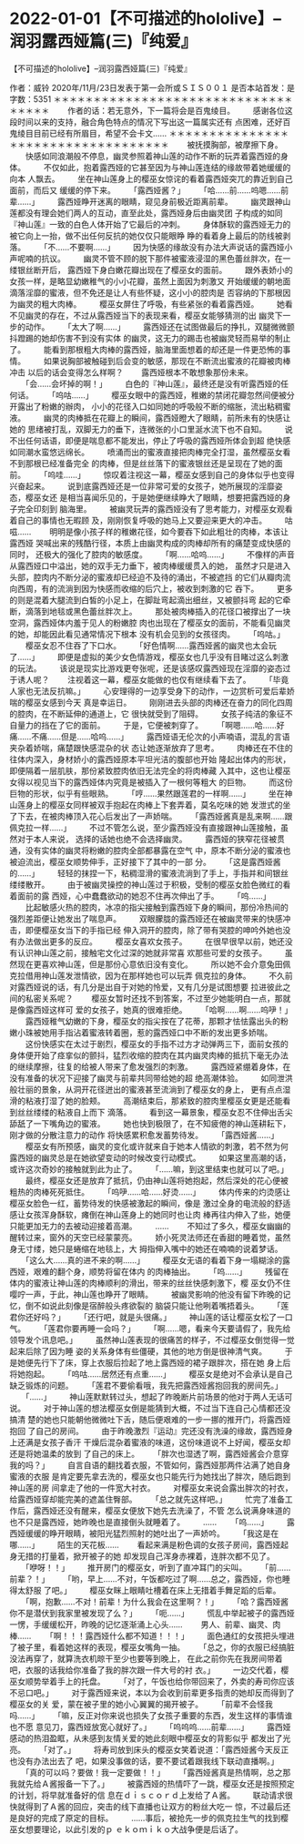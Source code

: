 # 2022-01-01【不可描述的hololive】–润羽露西娅篇(三)『纯爱』



【不可描述的hololive】–润羽露西娅篇(三)『纯爱』



 作者：威铃 2020年/11月/23日发表于第一会所或ＳＩＳ００１ 是否本站首发：是 字数：5351
 ＊＊＊＊＊＊＊＊＊＊＊＊＊＊＊＊＊＊＊＊＊＊＊＊＊＊＊＊＊＊＊＊＊＊＊
 　　作者的话：若无意外，下一篇将会是百鬼绫目。
 　　感谢各位这段时间以来的支持，融合角色特点的情况下写出这一篇属实还有 点困难，还好百鬼绫目目前已经有所眉目，希望不会卡文……
 ＊＊＊＊＊＊＊＊＊＊＊＊＊＊＊＊＊＊＊＊＊＊＊＊＊＊＊＊＊＊＊＊＊＊＊
 　　被抚摸胸部，被摩擦下身。
 　　快感如同浪潮般不停息，幽灵参照着神山莲的动作不断的玩弄着露西娅的身 体。
 　　不仅如此，抱着露西娅的它甚至因为与神山莲连结的缘故带着她缓缓的向本 人飘去。
 　　坐在神山莲身上的樱巫女惊诧的看着露西娅突兀的靠近到自己面前，而后又 缓缓的停下来。
 　　「露西娅酱？」
 　　「哈……前……呜嗯……前辈……」
 　　露西娅睁开迷离的眼睛，窥见身前极近距离前辈。
 　　幽灵跟神山莲都没有理会她们两人的互动，直至此处，露西娅身后由幽灵团 子构成的如同『神山莲』一致的白色人体开始了它最后的冲刺。
 　　身体酥软的露西娅无力的被它向上一抬，做不出任何反抗的她仅仅只能眼睁 睁的看着身上最后的防线被剥落。
 　　「不……不要啊……」
 　　因为快感的缘故没有办法大声说话的露西娅小声呢喃的抗议。
 　　幽灵不管不顾的脱下那件被蜜液浸湿的黑色蕾丝胖次，在一缕银丝断开后， 露西娅下身白嫩花瓣出现在了樱巫女的面前。
 　　跟外表娇小的女孩一样，是略显幼嫩稚气的小小花瓣，虽然上面因为刺激又 开始缓缓的朝地面滴落淫靡的蜜液，但不免还是让人有些怀疑，这小小的腔肉是 否容纳的下那根因为幽灵的粗大肉棒。
 　　樱巫女屏住了呼吸，有些紧张的看着露西娅。
 　　她看不见幽灵的存在，不过从露西娅当下的表现来看，樱巫女能够猜测的出 幽灵下一步的动作。
 　　「太大了啊……」
 　　露西娅还在试图做最后的挣扎，双腿微微颤抖蹬踢的她却伤害不到没有实体 的幽灵，这无力的踢击也被幽灵轻而易举的制止了。
 　　能看到那根粗大肉棒的露西娅，脑海里面想着的却还是一件更恐怖的事情。
 　　如果说胸部被触碰到后会变的敏感，那现在不断流出蜜液的花瓣被肉棒冲击 以后的话会变得怎么样啊？
 　　露西娅根本不敢想象那份未来。
 　　「会……会坏掉的啊！」
 　　白色的『神山莲』，最终还是没有听露西娅的任何话。
 　　「呜咕……」
 　　樱巫女眼中的露西娅，稚嫩的禁闭花瓣忽然间便被分开露出了粉嫩的辦肉， 小小的花径入口如同她的呼吸般不断的缩胀，流出粘稠蜜液。
 　　幽灵的肉棒抵在花瓣上的瞬间，露西娅瞪大了眼睛，前所未有的快感让她的 思绪被打乱，双脚无力的垂下，连微张的小口里涎水流下也不自知。
 　　说不出任何话语，即便是喘息都不能发出，停止了呼吸的露西娅所体会到超 绝快感如同潮水蛮悠远绵长。
 　　喷涌而出的蜜液直接把肉棒完全打湿，虽然樱巫女看不到那根已经准备完全 的肉棒，但是丝丝落下的蜜液银丝还是呈现在了她的面前。
 　　「呜哇……」
 　　惊叹着注视这一幕，樱巫女感到自己的身体似乎也变得兴奋起来。
 　　说到底露西娅还是一位非常可爱的女孩子，她所展现的淫靡姿态，樱巫女还 是相当喜闻乐见的，于是她便继续睁大了眼睛，想要把露西娅的身子完全印刻到 脑海里。
 　　被幽灵玩弄的露西娅没有了思考能力，对樱巫女观看着自己的事情也无暇顾 及，刚刚恢复呼吸的她马上又要迎来更大的冲击。
 　　咕嗞……
 　　明明是像小孩子样的稚嫩花径，如今要吞下如此粗壮的肉棒，本该让露西娅 哭喊出来的残酷行径，本质上由幽灵构成的肉棒却所有的痛楚变成快感的同时， 还极大的强化了腔肉的敏感度。
 　　「啊……哈呜……」
 　　不像样的声音从露西娅口中溢出，她的双手无力垂下，被肉棒缓缓贯入的她， 虽然才只是进入头部，腔肉内不断分泌的蜜液却已经迫不及待的涌出，不被遮挡 的它们从瓣肉流向西周，有的流淌到因为快感而收缩的后穴上，被收到刺激的它 吞下。
 　　更多的则是混着大腿流到白皙的小足上，在脚趾弯起滴出细丝，又被颤抖弯 起的它牵断，滴落到地毯或黑色蕾丝胖次上。
 　　那处被肉棒插入的花径口被撑出了一块空洞，露西娅体内羞于见人的粉嫩腔 肉也出现在了樱巫女的面前，不能看见幽灵的她，却能因此看见通常情况下根本 没有机会见到的女孩径肉。
 　　「呜咕。」
 　　樱巫女忍不住吞了下口水。
 　　「好色情啊……露西娅酱的幽灵也太会玩了……」
 　　即便是虚拟的美少女色情游戏，樱巫女也几乎没有目睹过这么刺激的玩法。
 　　该说是现实比游戏更夸张呢，还是该感叹露西娅现在淫靡的姿态过于诱人呢？
 　　注视着这一幕，樱巫女能做的也仅有继续看下去了。
 　　「毕竟人家也无法反抗嘛。」
 　　心安理得的一边享受身下的动作，一边赏析可爱后辈娇喘的樱巫女感到今天 真是幸运日。
 　　刚刚进去头部的肉棒还在奋力的同化四周的腔肉，在不断延伸的通道上，它 很快就受到了阻碍。
 　　女孩子纯洁的象征不自量力的挡在了它的面前。
 　　于是，它便被刺穿了。
 　　「啊嗯……哈……好痛……不痛……但是……哈呜……」
 　　露西娅语无伦次的小声喃语，混乱的言语夹杂着娇喘，痛楚跟快感混杂的状 态让她逐渐放弃了思考。
 　　肉棒还在不住的往体内深入，身材娇小的露西娅原本平坦光洁的腹部也开始 隆起出体内的形状，即便隔着一层肌肤，那份紧致腔肉依旧无法完全的将肉棒藏 入其中，这也让樱巫女得以视见当下的露西娅体内究竟是被插入了一根何等粗大 的巨物。
 　　而这份巨物的形状，似乎有些眼熟。
 　　「哼……果然跟莲君的一样啊……」
 　　坐在神山莲身上的樱巫女同样被双手抱起在肉棒上下套弄着，莫名吃味的她 发泄式的坐了下去，在被肉棒顶入花心后发出了一声娇喘。
 　　「露西娅酱真是乱来啊……跟佩克拉一样……」
 　　不过不管怎么说，至少露西娅没有直接跟神山莲接触，虽然对于本人来说， 选择的话她也绝不会选择幽灵。
 　　露西娅的狭窄花径被贯通，没有实体的幽灵将粉嫩的腔肉全部都暴露在空气 中，原本不断分泌的蜜液也被迫流出，樱巫女顺势伸手，正好接下了其中的一部 分。
 　　「这是露西娅酱的……」
 　　轻轻的抹捏一下，粘稠湿滑的蜜液流淌到了手上，手指并和间银丝缕缕散开。
 　　由于被幽灵操控的神山莲过于积极，受制的樱巫女脸色微红的看着面前的露 西娅，心中蠢蠢欲动的她忍不住再次伸出了手。
 　　「呜……」
 　　比起敏感火热的腔肉，冰凉的指尖接触到露西娅下身的瞬间，那份冷热间的 强烈差距便让她发出了喘息声。
 　　双眼朦胧的露西娅还在被幽灵带来的快感冲击，即便樱巫女当下的手指已经 伸入洞开的腔肉，除了带有哭腔的呻吟外她也没有办法做出更多的反应。
 　　樱巫女喜欢女孩子。
 　　在很早很早以前，她还没有认识神山莲之前，接触宅文化过深的她就非常喜 欢那些可爱的女孩子。
 　　虽然现在更喜欢神山莲，但是那份心意依旧没有变化。
 　　所以她不会介意兔田佩克拉借用神山莲发泄情欲，因为在那样她也可以玩弄 佩克拉的身体。
 　　不久前对露西娅说的话，有几分是出自于对她的怜爱，又有几分是试图想要 拉进彼此之间的私密关系呢？
 　　樱巫女暂时还找不到答案，不过至少她能明白一点，那就是像露西娅这样可 爱的女孩子，她真的很难拒绝。
 　　「哈啊……啊……呜吚！」
 　　露西娅稚气幼嫩的下身，樱巫女的指尖按在了花蒂，那颗才怯怯露出头的粉 嫩小珠被她用手指沾着蜜液转着圈，惹的露西娅口中不断的发出更多娇喘。
 　　这份快感实在太过于剧烈，樱巫女的手指不过方才动弹两三下，面前女孩的 身体便开始了痉挛似的颤抖，猛烈收缩的腔肉在其内幽灵肉棒的抵抗下毫无办法 的继续摩擦，往复的给被人带来了愈发强烈的刺激。
 　　露西娅紧绷着身体，在没有准备的状况下迎接了幽灵与前辈共同带给她的超 绝高潮体验。
 　　如同泄洪般壮丽的景象，从洞开花径迸出的蜜液甚至流淌到了樱巫女的身上， 更有点点湿滑的粘液打湿了她的脸颊。
 　　高潮结束后，那紧致的腔肉里樱巫女更是还能看到丝丝缕缕的粘液自上而下 滴落。
 　　看到这一幕景象，樱巫女忍不住伸出舌尖舔舐了一下嘴角边的蜜液。
 　　她也快到极限了，在不知疲倦的神山莲耕耘下，刚才做的分散注意力的动作 将快感累积愈发蓄势待发。
 　　「露西娅酱……」
 　　樱巫女有所预感，幽灵的变化或许就来自于她本人情欲的刺激，若不然为何 露西娅的幽灵总是在她欲望变动的时候改变行动模式。
 　　如果这里高潮的话，或许这次奇妙的接触就到此为止了。
 　　「……嘛，到这里结束也就可以了吧。」
 　　最终，樱巫女还是放弃了抵抗，仍由神山莲将她抱起，然后深处的花心便被 粗热的肉棒死死抵住。
 　　「呜吚……哈……好烫……」
 　　体内传来的灼烫感让樱巫女脸色一红，蓄势待发的快感被激起的瞬间，像是 激过全身的电流般的舒适感让女孩浑身酥软，瘫倒在神山莲身上的她同时也让肉 棒再往内伸入了些，她便只能更加无力的去被动迎接着高潮。
 　　……
 　　不知过了多久，樱巫女幽幽的醒转过来，窗外的天空已经蒙蒙亮。
 　　娇小死灵法师还在香甜的睡着觉，虽然身无寸缕，她只是蜷缩在地毯上，大 拇指伸入嘴中的她还在喃喃的说着梦话。
 　　「这么大……真的进不来的啊……」
 　　樱巫女无语的看着下身一塌糊涂的露西娅，艰难的翻个身，顺势将留在体内 的肉棒抽出。
 　　「呜……」
 　　残留在体内的蜜液让神山莲的肉棒顺利的滑出，带来的丝丝快感刺激下，樱 巫女仍不住嘤咛一声，于此，神山莲也睁开了眼睛。
 　　被幽灵影响的他没有留下昨晚的记忆，倒不如说此刻像是宿醉般头疼欲裂的 脑袋只能让他咧着嘴捂着头。
 　　「莲君你还好吗？」
 　　「还行吧，就是头很痛。」
 　　神山莲的话让樱巫女松了一口气。
 　　「莲君你要再睡一会吗？」
 　　「啊……嗯，看来今天要请假了，我先给领导发个讯息吧。」
 　　虽然神山莲表现的很痛苦的样子，不过樱巫女倒觉得一觉起来后除了因为睡 姿的关系身体有些僵硬，其他的地方倒是很神清气爽。
 　　于是她便先行下了床，穿上衣服后捡起了地上露西娅的裙子跟胖次，搭在她 身上后将她抱起。
 　　「呜咕……居然还有点重……」
 　　樱巫女是绝对不会承认是自己缺乏锻炼的问题。
 　　「莲君不要偷看哦，我先把露西娅酱抱回我的房间先。」
 　　「……」
 　　神山莲默默转过头，想起了昨晚断片前场景的他对于两人无话可说。
 　　对于神山莲的想法樱巫女倒是能猜到大概，不过当下连自己心情都还没搞清 楚的她也只能朝他微微吐下舌，随后便艰难的一步一挪的推开门，将露西娅抱回 了自己的房间。
 　　由于昨晚激烈『运动』完还没有洗澡的缘故，露西娅身上还满是女孩子香汗 干燥后混杂着蜜液的味道，这份味道说不上好闻，樱巫女却还是将她温柔的放到 了自己的床上。
 　　「胖次也湿透了啊，露西娅酱会介意穿我的吗？」
 　　自言自语的翻找着衣服，不管如何，露西娅那两件沾满了她自身蜜液的衣服 是肯定要先拿去洗的，樱巫女也只能先行为她找出了胖次，随后跑到神山莲的房 间拿走了他的一件宽大衬衣。
 　　对樱巫女来说会露出胖次的衬衣，给露西娅穿却能完美的遮盖住臀部。
 　　「总之就先这样吧。」
 　　忙完了准备工作后，露西娅还没有醒来，樱巫女便放下她先去洗澡了，不管 怎么说满身味道的也不只是露西娅，她昨晚也是直接倒头就睡着了。
 　　……
 　　「呜……」
 　　露西娅缓缓的睁开眼睛，被阳光猛烈照射的她吐出了一声娇吟。
 　　「我这是在哪……」
 　　陌生的天花板……
 　　看起来满是粉色调的女孩子房间，露西娅起身无措的打量着，掀开被子的她 却发现自己浑身赤裸着，连胖次都不见了。
 　　「咿呀！！」
 　　推开房门的樱巫女，听到了直冲耳门的尖叫。
 　　「前……前辈？！」
 　　「哟，早上……不对，午饭都吃过了啊……总之，露西娅，你也睡得太舒服 了吧。」
 　　樱巫女眯上眼睛吐槽着在床上无措着手舞足蹈的后辈。
 　　「啊，抱歉……不对！前辈！为什么我会在这里啊？！」
 　　「哈？露西娅酱你不是潜伏到我家里被发现了么？」
 　　「呃……」
 　　慌乱中举起被子的露西娅一愣，手缓缓松开，昨晚的记忆逐渐涌上心头……
 　　男人、前辈、幽灵、肉棒……
 　　「啊！！！露西娅什么都不知道！！！」
 　　面色通红的女孩把头埋进了被子里，看着她这样的表现，樱巫女嘴角一抽。
 　　「总之，你的衣服已经搞脏没法再穿了，就算洗衣机晾干至少也要等到晚上， 在此之前你先在我房间带着吧，衣服的话我给你准备了我的胖次跟一件大号的衬 衣。」
 　　一边交代着，樱巫女顺势举着手上的托盘。
 　　「对了，午饭也给你带回来了，外卖的寿司你应该不忌口吧。」
 　　对于露西娅来说，本以为会收到前辈更多指责的她却反而得到了樱巫女的关 爱，蒙在被子里的她小心翼翼的揭开被子。
 　　「前辈不会怪我吗……」
 　　「嘛，反正对你来说也损失了女孩子重要的东西，发生这样的事情谁也不愿 意见刀，露西娅放宽心就好了。」
 　　「呜呜呜……前辈……」
 　　露西娅感动的热泪盈眶，从未感到友情关爱的她此刻眼中樱巫女的背影似乎 都发出了光亮。
 　　「对了。」
 　　将寿司放到床头的樱巫女笑着说道：「露西娅酱今天反正也没有办法出去了 吧，如果没事做的话，要不要试着跟我线下联动直播啊。」
 　　「真的可以吗？要做！我一定要做！！」
 　　「露西娅酱真是热情啊，总之那我就先给Ａ酱报备一下了。」
 　　被露西娅的热情吓了一跳，樱巫女还是按照预定的计划，将早就准备好的信 息在ｄｉｓｃｏｒｄ上发给了Ａ酱。
 　　联动请求很快就得到了Ａ酱的回应，突击的线下直播也让双方的粉丝大吃一 惊，不过最后还是良好的完成了原定的目标。
 　　……事后，被抢先一步的佩克拉生气的找到樱巫女想要理论，以此引发的ｐ ｅｋｏｍｉｋｏ大战争便是后话了。



